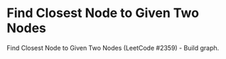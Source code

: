 # Find Closest Node to Given Two Nodes

Find Closest Node to Given Two Nodes (LeetCode #2359) - Build graph.

